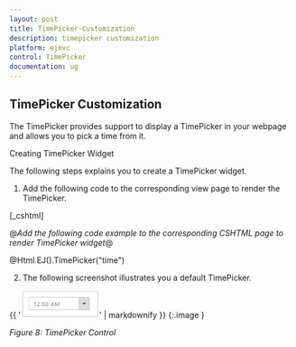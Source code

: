 ```yaml
---
layout: post
title: TimePicker-Customization
description: timepicker customization
platform: ejmvc
control: TimePicker
documentation: ug
---
```


## TimePicker Customization

The TimePicker provides support to display a TimePicker in your webpage and allows you to pick a time from it.

Creating TimePicker Widget

The following steps explains you to create a TimePicker widget.

1. Add the following code to the corresponding view page to render the TimePicker.



[_cshtml]

@*Add the following code example to the corresponding CSHTML page to render TimePicker widget*@

@Html.EJ().TimePicker("time")

2. The following screenshot illustrates you a default TimePicker.

{{ '![](TimePicker-Customization_images/TimePicker-Customization_img1.png)' | markdownify }}
{:.image }


_Figure 8: TimePicker Control_

